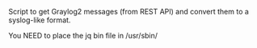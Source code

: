 Script to get Graylog2 messages (from REST API) and convert them to a syslog-like format.

You NEED to place the jq bin file in /usr/sbin/